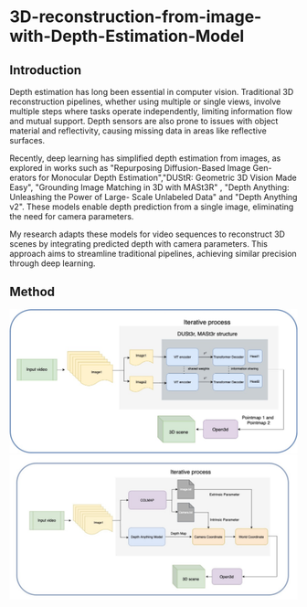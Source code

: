 # 3D-reconstruction-from-image-with-Depth-Estimation-Model
## Introduction
Depth estimation has long been essential in computer vision. Traditional 3D reconstruction pipelines, whether using multiple or single views, involve multiple steps where tasks operate independently, limiting information flow and mutual support. Depth sensors are also prone to issues with object material and reflectivity, causing missing data in areas like reflective surfaces.

Recently, deep learning has simplified depth estimation from images, as explored in works such as  "Repurposing Diffusion-Based Image Gen- erators for Monocular Depth Estimation","DUStR: Geometric 3D Vision Made Easy", "Grounding Image Matching in 3D with MASt3R" , "Depth Anything: Unleashing the Power of Large- Scale Unlabeled Data" and "Depth Anything v2". These models enable depth prediction from a single image, eliminating the need for camera parameters.

My research adapts these models for video sequences to reconstruct 3D scenes by integrating predicted depth with camera parameters. This approach aims to streamline traditional pipelines, achieving similar precision through deep learning.
## Method
![](DUSt3r/Method.jpg)
![](MASt3r/Method.jpg)
